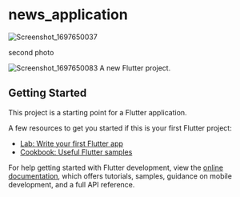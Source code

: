 # news_application
![Screenshot_1697650037](https://github.com/Mariam-Emad127/News-application/assets/93050116/16bcacc9-bdea-47a0-a9b3-eed9b8f8ea62)

second photo

![Screenshot_1697650083](https://github.com/Mariam-Emad127/News-application/assets/93050116/2b0fb042-93c3-469e-abe4-03ab4f18c0ac)
A new Flutter project.

## Getting Started

This project is a starting point for a Flutter application.

A few resources to get you started if this is your first Flutter project:

- [Lab: Write your first Flutter app](https://docs.flutter.dev/get-started/codelab)
- [Cookbook: Useful Flutter samples](https://docs.flutter.dev/cookbook)

For help getting started with Flutter development, view the
[online documentation](https://docs.flutter.dev/), which offers tutorials,
samples, guidance on mobile development, and a full API reference.
